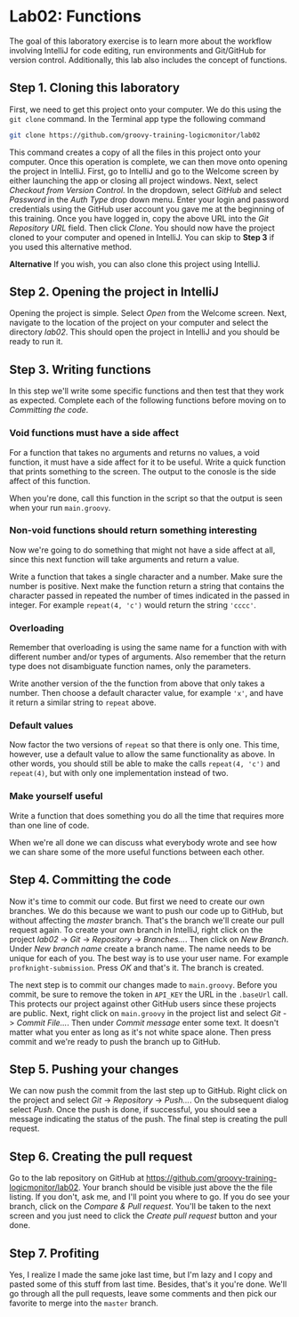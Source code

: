 # Lab02: Functions

The goal of this laboratory exercise is to learn more about the workflow involving IntelliJ for code editing, run environments and Git/GitHub for version control. Additionally, this lab also includes the concept of functions.

## Step 1. Cloning this laboratory

First, we need to get this project onto your computer. We do this using the `git clone` command. In the Terminal app type the following command

```bash
git clone https://github.com/groovy-training-logicmonitor/lab02
```

This command creates a copy of all the files in this project onto your computer. Once this operation is complete, we can then move onto opening the project in IntelliJ. First, go to IntelliJ and go to the Welcome screen by either launching the app or closing all project windows. Next, select *Checkout from Version Control*. In the dropdown, select *GitHub* and select *Password* in the *Auth Type* drop down menu. Enter your login and password credentials using the GitHub user account you gave me at the beginning of this training. Once you have logged in, copy the above URL into the *Git Repository URL* field. Then click *Clone*. You should now have the project cloned to your computer and opened in IntelliJ. You can skip to **Step 3** if you used this alternative method.

**Alternative** If you wish, you can also clone this project using IntelliJ. 

## Step 2. Opening the project in IntelliJ

Opening the project is simple. Select *Open* from the Welcome screen. Next, navigate to the location of the project on your computer and select the directory *lab02*. This should open the project in IntelliJ and you should be ready to run it.

## Step 3. Writing functions

In this step we'll write some specific functions and then test that they work as expected. Complete each of the following functions before moving on to *Committing the code*.

### Void functions must have a side affect

For a function that takes no arguments and returns no values, a void function, it must have a side affect for it to be useful. Write a quick function that prints something to the screen. The output to the conosle is the side affect of this function.

When you're done, call this function in the script so that the output is seen when your run `main.groovy`.

### Non-void functions should return something interesting

Now we're going to do something that might not have a side affect at all, since this next function will take arguments and return a value.

Write a function that takes a single character and a number. Make sure the number is positive. Next make the function return a string that contains the character passed in repeated the number of times indicated in the passed in integer. For example `repeat(4, 'c')` would return the string `'cccc'`.

### Overloading

Remember that overloading is using the same name for a function with with different number and/or types of arguments. Also remember that the return type does not disambiguate function names, only the parameters.

Write another version of the the function from above that only takes a number. Then choose a default character value, for example `'x'`, and have it return a similar string to `repeat` above.

### Default values

Now factor the two versions of `repeat` so that there is only one. This time, however, use a default value to allow the same functionality as above. In other words, you should still be able to make the calls `repeat(4, 'c')` and `repeat(4)`, but with only one implementation instead of two. 

### Make yourself useful

Write a function that does something you do all the time that requires more than one line of code. 

When we're all done we can discuss what everybody wrote and see how we can share some of the more useful functions between each other.

## Step 4. Committing the code

Now it's time to commit our code. But first we need to create our own branches. We do this because we want to push our code up to GitHub, but without affecting the *master* branch. That's the branch we'll create our pull request again. To create your own branch in IntelliJ, right click on the project *lab02* -> *Git* -> *Repository* -> *Branches...*. Then click on *New Branch*. Under *New branch name* create a branch name. The name needs to be unique for each of you. The best way is to use your user name. For example `profknight-submission`. Press *OK* and that's it. The branch is created.

The next step is to commit our changes made to `main.groovy`. Before you commit, be sure to remove the token in `API_KEY` the URL in the `.baseUrl` call. This protects our project against other GitHub users since these projects are public. Next, right click on `main.groovy` in the project list and select *Git* -> *Commit File...*. Then under *Commit message* enter some text. It doesn't matter what you enter as long as it's not white space alone. Then press commit and we're ready to push the branch up to GitHub.

## Step 5. Pushing your changes

We can now push the commit from the last step up to GitHub. Right click on the project and select *Git* -> *Repository* -> *Push...*. On the subsequent dialog select *Push*. Once the push is done, if successful, you should see a message indicating the status of the push. The final step is creating the pull request.

## Step 6. Creating the pull request

Go to the lab repository on GitHub at https://github.com/groovy-training-logicmonitor/lab02. Your branch should be visible just above the the file listing. If you don't, ask me, and I'll point you where to go. If you do see your branch, click on the *Compare & Pull request*. You'll be taken to the next screen and you just need to click the *Create pull request* button and your done. 

## Step 7. Profiting

Yes, I realize I made the same joke last time, but I'm lazy and I copy and pasted some of this stuff from last time. Besides, that's it you're done. We'll go through all the pull requests, leave some comments and then pick our favorite to merge into the `master` branch.

